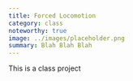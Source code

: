 ```yaml
---
title: Forced Locomotion
category: class
noteworthy: true
image: ../images/placeholder.png
summary: Blah Blah Blah
---
```

This is a class project
